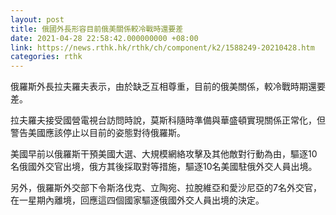 ```yaml
---
layout: post
title: 俄國外長形容目前俄美關係較冷戰時還要差
date: 2021-04-28 22:58:42.000000000 +08:00
link: https://news.rthk.hk/rthk/ch/component/k2/1588249-20210428.htm
categories: rthk
---
```


俄羅斯外長拉夫羅夫表示，由於缺乏互相尊重，目前的俄美關係，較冷戰時期還要差。

拉夫羅夫接受國營電視台訪問時說，莫斯科隨時準備與華盛頓實現關係正常化，但警告美國應該停止以目前的姿態對待俄羅斯。

美國早前以俄羅斯干預美國大選、大規模網絡攻擊及其他敵對行動為由，驅逐10名俄國外交官出境，俄方其後採取對等措施，驅逐10名美國駐俄外交人員出境。

另外，俄羅斯外交部下令斯洛伐克、立陶宛、拉脫維亞和愛沙尼亞的7名外交官，在一星期內離境，回應這四個國家驅逐俄國外交人員出境的決定。

